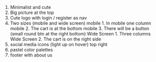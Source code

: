 1. Minimalist and cute 
2. Big picture at the top
3. Cute logo with login / register as nav
4. Two sizes (mobile and wide screen)
 mobile 1. In mobile one column
 mobile 2. The cart is at the bottom
 mobile 3. There will be a button (small round btn at the right bottom)
 Wide Screen 1. Three columns
 Wide Screen 2. The cart is on the right side
5. social media icons (light up on hover) top right
6. pastel color palettes
7. footer with about us